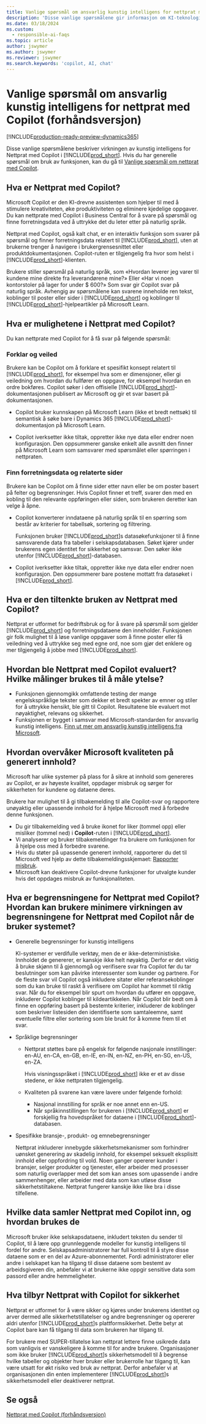 ```yaml
---
title: Vanlige spørsmål om ansvarlig kunstig intelligens for nettprat med Copilot (forhåndsversjon)
description: 'Disse vanlige spørsmålene gir informasjon om KI-teknologien som brukes for nettprat med Copilot i Business Central. De omfatter viktige vurderinger og detaljer om hvordan kunstig intelligens brukes, hvordan den er testet og evaluert, og eventuelle spesifikke begrensninger.'
ms.date: 03/18/2024
ms.custom:
  - responsible-ai-faqs
ms.topic: article
author: jswymer
ms.author: jswymer
ms.reviewer: jswymer
ms.search.keywords: 'copilot, AI, chat'
---
```

# <a name="responsible-ai-faq-for-chat-with-copilot-preview"></a>Vanlige spørsmål om ansvarlig kunstig intelligens for nettprat med Copilot (forhåndsversjon)

[!INCLUDE[production-ready-preview-dynamics365](includes/production-ready-preview-dynamics365.md)]

Disse vanlige spørsmålene beskriver virkningen av kunstig intelligens for Nettprat med Copilot i [!INCLUDE[prod_short](includes/prod_short.md)]. Hvis du har generelle spørsmål om bruk av funksjonen, kan du gå til [Vanlige spørsmål om nettprat med Copilot](chat-with-copilot-faq.md).

## <a name="what-is-chat-with-copilot"></a>Hva er Nettprat med Copilot?

Microsoft Copilot er den KI-drevne assistenten som hjelper til med å stimulere kreativiteten, øke produktiviteten og eliminere kjedelige oppgaver. Du kan nettprate med Copilot i Business Central for å svare på spørsmål og finne forretningsdata ved å uttrykke det du leter etter på naturlig språk.

Nettprat med Copilot, også kalt chat, er en interaktiv funksjon som svarer på spørsmål og finner forretningsdata relatert til [!INCLUDE[prod_short](includes/prod_short.md)], uten at brukerne trenger å navigere i brukergrensesnittet eller produktdokumentasjonen. Copilot-ruten er tilgjengelig fra hvor som helst i [!INCLUDE[prod_short](includes/prod_short.md)]-klienten.

Brukere stiller spørsmål på naturlig språk, som «Hvordan leverer jeg varer til kundene mine direkte fra leverandørene mine?» Eller «Har vi noen kontorstoler på lager for under $ 600?» Som svar gir Copilot svar på naturlig språk. Avhengig av spørsmålene kan svarene inneholde ren tekst, koblinger til poster eller sider i [!INCLUDE[prod_short](includes/prod_short.md)] og koblinger til [!INCLUDE[prod_short](includes/prod_short.md)]-hjelpeartikler på Microsoft Learn.

## <a name="what-are-capabilities-of-chat-with-copilot"></a>Hva er mulighetene i Nettprat med Copilot?

Du kan nettprate med Copilot for å få svar på følgende spørsmål:

### <a name="explain-and-guide"></a>Forklar og veiled

Brukere kan be Copilot om å forklare et spesifikt konsept relatert til [!INCLUDE[prod_short](includes/prod_short.md)], for eksempel hva som er dimensjoner, eller gi veiledning om hvordan du fullfører en oppgave, for eksempel hvordan en ordre bokføres. Copilot søker i den offisielle [!INCLUDE[prod_short](includes/prod_short.md)]-dokumentasjonen publisert av Microsoft og gir et svar basert på dokumentasjonen.

- Copilot bruker kunnskapen på Microsoft Learn (ikke et bredt nettsøk) til semantisk å søke bare i Dynamics 365 [!INCLUDE[prod_short](includes/prod_short.md)]-dokumentasjon på Microsoft Learn.

- Copilot iverksetter ikke tiltak, oppretter ikke nye data eller endrer noen konfigurasjon. Den oppsummerer ganske enkelt alle avsnitt den finner på Microsoft Learn som samsvarer med spørsmålet eller spørringen i nettpraten.

### <a name="find-business-data-and-related-pages"></a>Finn forretningsdata og relaterte sider

Brukere kan be Copilot om å finne sider etter navn eller be om poster basert på felter og begrensninger. Hvis Copilot finner et treff, svarer den med en kobling til den relevante oppføringen eller siden, som brukeren deretter kan velge å åpne.

- Copilot konverterer inndataene på naturlig språk til en spørring som består av kriterier for tabellsøk, sortering og filtrering.

  Funksjonen bruker [!INCLUDE[prod_short](includes/prod_short.md)]s datasøkefunksjoner til å finne samsvarende data fra tabeller i selskapsdatabasen. Søket kjører under brukerens egen identitet for sikkerhet og samsvar. Den søker ikke utenfor [!INCLUDE[prod_short](includes/prod_short.md)]-databasen.

- Copilot iverksetter ikke tiltak, oppretter ikke nye data eller endrer noen konfigurasjon. Den oppsummerer bare postene mottatt fra datasøket i [!INCLUDE[prod_short](includes/prod_short.md)]. 

## <a name="what-is-the-intended-use-of-chat-with-copilot"></a>Hva er den tiltenkte bruken av Nettprat med Copilot?

Nettprat er utformet for bedriftsbruk og for å svare på spørsmål som gjelder [!INCLUDE[prod_short](includes/prod_short.md)] og forretningsdataene den inneholder. Funksjonen gir folk mulighet til å løse vanlige oppgaver som å finne poster eller få veiledning ved å uttrykke seg med egne ord, noe som gjør det enklere og mer tilgjengelig å jobbe med [!INCLUDE[prod_short](includes/prod_short.md)].

## <a name="how-was-chat-with-copilot-evaluated-what-metrics-are-used-to-measure-performance"></a>Hvordan ble Nettprat med Copilot evaluert? Hvilke målinger brukes til å måle ytelse?

- Funksjonen gjennomgikk omfattende testing der mange engelskspråklige tekster som dekker et bredt spekter av emner og stiler for å uttrykke hensikt, ble gitt til Copilot. Resultatene ble evaluert mot nøyaktighet, relevans og sikkerhet.
- Funksjonen er bygget i samsvar med Microsoft-standarden for ansvarlig kunstig intelligens. [Finn ut mer om ansvarlig kunstig intelligens fra Microsoft](https://aka.ms/RAI).

## <a name="how-does-microsoft-monitor-the-quality-of-generated-content"></a>Hvordan overvåker Microsoft kvaliteten på generert innhold?

Microsoft har ulike systemer på plass for å sikre at innhold som genereres av Copilot, er av høyeste kvalitet, oppdager misbruk og sørger for sikkerheten for kundene og dataene deres.

Brukere har mulighet til å gi tilbakemelding til alle Copilot-svar og rapportere unøyaktig eller upassende innhold for å hjelpe Microsoft med å forbedre denne funksjonen. 

- Du gir tilbakemelding ved å bruke ikonet for liker (tommel opp) eller misliker (tommel ned) i **Copilot**-ruten i [!INCLUDE[prod_short](includes/prod_short.md)].
- Vi analyserer og bruker tilbakemeldinger fra brukere om funksjonen for å hjelpe oss med å forbedre svarene.
- Hvis du støter på upassende generert innhold, rapporterer du det til Microsoft ved hjelp av dette tilbakemeldingsskjemaet: [Rapporter misbruk](https://go.microsoft.com/fwlink/?linkid=2249810).
- Microsoft kan deaktivere Copilot-drevne funksjoner for utvalgte kunder hvis det oppdages misbruk av funksjonaliteten.

## <a name="what-are-the-limitations-of-chat-with-copilot-how-can-users-minimize-the-impact-of-the-chat-with-copilot-limitations-when-using-the-system"></a>Hva er begrensningene for Nettprat med Copilot? Hvordan kan brukere minimere virkningen av begrensningene for Nettprat med Copilot når de bruker systemet?

- Generelle begrensninger for kunstig intelligens

  KI-systemer er verdifulle verktøy, men de er ikke-deterministiske. Innholdet de genererer, er kanskje ikke helt nøyaktig. Derfor er det viktig å bruke skjønn til å gjennomgå og verifisere svar fra Copilot før du tar beslutninger som kan påvirke interessenter som kunder og partnere. For de fleste svar vil Copilot også inkludere sitater eller referansekoblinger som du kan bruke til raskt å verifisere om Copilot har kommet til riktig svar. Når du for eksempel blir spurt om hvordan du utfører en oppgave, inkluderer Copilot koblinger til kildeartikkelen. Når Copilot blir bedt om å finne en oppføring basert på bestemte kriterier, inkluderer de koblinger som beskriver listesiden den identifiserte som samtaleemne, samt eventuelle filtre eller sortering som ble brukt for å komme frem til et svar.

- Språklige begrensninger

  - Nettprat støttes bare på engelsk for følgende nasjonale innstillinger: en-AU, en-CA, en-GB, en-IE, en-IN, en-NZ, en-PH, en-SG, en-US, en-ZA.

    Hvis visningsspråket i [!INCLUDE[prod_short](includes/prod_short.md)] ikke er et av disse stedene, er ikke nettpraten tilgjengelig.

  - Kvaliteten på svarene kan være lavere under følgende forhold:
    - Nasjonal innstilling for språk er noe annet enn en-US.
    - Når språkinnstillingen for brukeren i [!INCLUDE[prod_short](includes/prod_short.md)] er forskjellig fra hovedspråket for dataene i [!INCLUDE[prod_short](includes/prod_short.md)]-databasen.

- Spesifikke bransje-, produkt- og emnebegrensninger

   Nettprat inkluderer innebygde sikkerhetsmekanismer som forhindrer uønsket generering av skadelig innhold, for eksempel seksuelt eksplisitt innhold eller oppfordring til vold. Noen ganger opererer kunder i bransjer, selger produkter og tjenester, eller arbeider med prosesser som naturlig overlapper med det som kan anses som upassende i andre sammenhenger, eller arbeider med data som kan utløse disse sikkerhetstiltakene. Nettprat fungerer kanskje ikke like bra i disse tilfellene.

<!--## What operational factors and settings allow for effective and responsible use of the feature?-->

## <a name="what-data-does-chat-with-copilot-collect-and-how-is-it-used"></a>Hvilke data samler Nettprat med Copilot inn, og hvordan brukes de

Microsoft bruker ikke selskapsdataene, inkludert teksten du sender til Copilot, til å lære opp grunnleggende modeller for kunstig intelligens til fordel for andre. Selskapsadministratorer har full kontroll til å styre disse dataene som er en del av Azure-abonnementet. Fordi administratorer eller andre i selskapet kan ha tilgang til disse dataene som bestemt av arbeidsgiveren din, anbefaler vi at brukerne ikke oppgir sensitive data som passord eller andre hemmeligheter.

## <a name="what-does-chat-with-copilot-offer-for-security"></a>Hva tilbyr Nettprat with Copilot for sikkerhet

Nettprat er utformet for å være sikker og kjøres under brukerens identitet og arver dermed alle sikkerhetstillatelser og andre begrensninger og opererer aldri utenfor [!INCLUDE[prod_short](includes/prod_short.md)]s plattformsikkerhet. Dette betyr at Copilot bare kan få tilgang til data som brukeren har tilgang til.

For brukere med SUPER-tillatelse kan nettprat lettere finne usikrede data som vanligvis er vanskeligere å komme til for andre brukere. Organisasjoner som ikke bruker [!INCLUDE[prod_short](includes/prod_short.md)]s sikkerhetsmodell til å begrense hvilke tabeller og objekter hver bruker eller brukerrolle har tilgang til, kan være utsatt for økt risiko ved bruk av nettprat. Derfor anbefaler vi at organisasjonen din enten implementerer [!INCLUDE[prod_short](includes/prod_short.md)]s sikkerhetsmodell eller deaktiverer nettprat.

## <a name="see-also"></a>Se også

[Nettprat med Copilot (forhåndsversjon)](chat-with-copilot.md)

